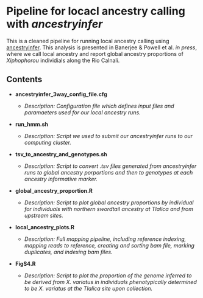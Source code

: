 # Pipeline for locacl ancestry calling with *ancestryinfer*

This is a cleaned pipeline for running local ancestry calling using [ancestryinfer](https://github.com/Schumerlab/ancestryinfer). This analysis is presented in Banerjee & Powell et al. *in press*, where we call local ancestry and report global ancestry proportions of *Xiphophorou* individials along the Rio Calnali.

## Contents

* **ancestryinfer_3way_config_file.cfg**
	* *Description: Configuration file which defines input files and paramaeters used for our local ancestry runs.*

* **run_hmm.sh**
	* *Description: Script we used to submit our ancestryinfer runs to our computing cluster.*

* **tsv_to_ancestry_and_genotypes.sh**
	* *Description: Script to convert .tsv files generated from *ancestryinfer* runs to global ancestry porportions and then to genotypes at each ancestry informative marker.*

* **global_ancestry_proportion.R**
	* *Description: Script to plot global ancestry proportions by individual for individuals with northern swordtail ancestry at Tlalica and from upstream sites.*

* **local_ancestry_plots.R**
	* *Description: Full mapping pipeline, including reference indexing, mapping reads to reference, creating and sorting bam file, marking duplicates, and indexing bam files.*
	
* **FigS4.R**
	* *Description: Script to plot the proportion of the genome inferred to be derived from X. variatus in individuals phenotypically determined to be X. variatus at the Tlalica site upon collection.*
